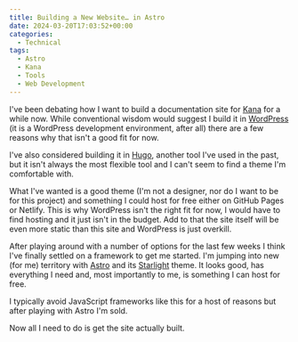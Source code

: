 ```yaml
---
title: Building a New Website… in Astro
date: 2024-03-20T17:03:52+00:00
categories:
  - Technical
tags:
  - Astro
  - Kana
  - Tools
  - Web Development
---
```


I've been debating how I want to build a documentation site for [Kana][1] for a while now. While conventional wisdom would suggest I build it in [WordPress][2] (it is a WordPress development environment, after all) there are a few reasons why that isn't a good fit for now.

I've also considered building it in [Hugo][3], another tool I've used in the past, but it isn't always the most flexible tool and I can't seem to find a theme I'm comfortable with.

What I've wanted is a good theme (I'm not a designer, nor do I want to be for this project) and something I could host for free either on GitHub Pages or Netlify. This is why WordPress isn't the right fit for now, I would have to find hosting and it just isn't in the budget. Add to that the site itself will be even more static than this site and WordPress is just overkill.

After playing around with a number of options for the last few weeks I think I've finally settled on a framework to get me started. I'm jumping into new (for me) territory with [Astro][4] and its [Starlight][5] theme. It looks good, has everything I need and, most importantly to me, is something I can host for free.

I typically avoid JavaScript frameworks like this for a host of reasons but after playing with Astro I'm sold.

Now all I need to do is get the site actually built.

 [1]: https://github.com/ChrisWiegman/kana
 [2]: https://wordpress.org/
 [3]: https://gohugo.io/
 [4]: https://astro.build/
 [5]: https://astro.build/themes/details/starlight/